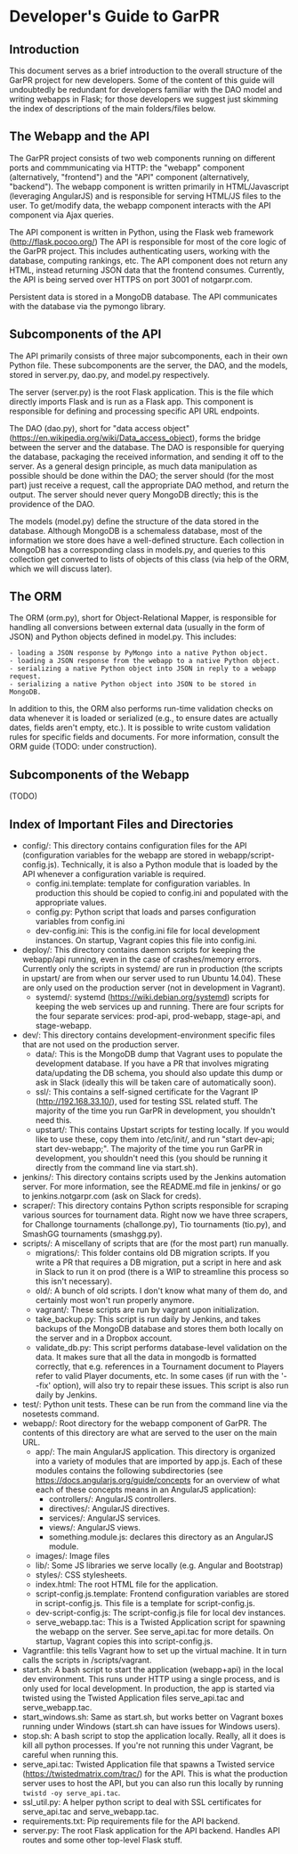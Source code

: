 Developer's Guide to GarPR
==========================

Introduction
------------

This document serves as a brief introduction to the overall structure of the
GarPR project for new developers. Some of the content of this guide will
undoubtedly be redundant for developers familiar with the DAO model and
writing webapps in Flask; for those developers we suggest just skimming the
index of descriptions of the main folders/files below.

The Webapp and the API
----------------------

The GarPR project consists of two web components running on different ports and
commmunicating via HTTP: the "webapp" component (alternatively, "frontend") and
the "API" component (alternatively, "backend"). The webapp component is written
primarily in HTML/Javascript (leveraging AngularJS) and is responsible for
serving HTML/JS files to the user. To get/modify data, the webapp component
interacts with the API component via Ajax queries.

The API component is written in Python, using the Flask web framework (http://flask.pocoo.org/)
The API is responsible for most of the core logic of the GarPR project. This
includes authenticating users, working with the database, computing rankings, etc.
The API component does not return any HTML, instead returning JSON data that the
frontend consumes. Currently, the API is being served over HTTPS on port 3001 of notgarpr.com.

Persistent data is stored in a MongoDB database. The API communicates with the database
via the pymongo library.

Subcomponents of the API
------------------------

The API primarily consists of three major subcomponents, each in their own Python file.
These subcomponents are the server, the DAO, and the models, stored in server.py,
dao.py, and model.py respectively.

The server (server.py) is the root Flask application. This is the file which directly
imports Flask and is run as a Flask app. This component is responsible for defining and
processing specific API URL endpoints.

The DAO (dao.py), short for "data access object" (https://en.wikipedia.org/wiki/Data_access_object),
forms the bridge between the server and the database. The DAO is responsible for querying
the database, packaging the received information, and sending it off to the server. As a
general design principle, as much data manipulation as possible should be done within the DAO;
the server should (for the most part) just receive a request, call the appropriate
DAO method, and return the output. The server should never query MongoDB directly;
this is the providence of the DAO.

The models (model.py) define the structure of the data stored in the database. Although
MongoDB is a schemaless database, most of the information we store does have a well-defined
structure. Each collection in MongoDB has a corresponding class in models.py, and queries to
this collection get converted to lists of objects of this class (via help of the ORM, which
we will discuss later).

The ORM
-------

The ORM (orm.py), short for Object-Relational Mapper, is responsible for handling
all conversions between external data (usually in the form of JSON) and Python objects
defined in model.py. This includes:

    - loading a JSON response by PyMongo into a native Python object.
    - loading a JSON response from the webapp to a native Python object.
    - serializing a native Python object into JSON in reply to a webapp request.
    - serializing a native Python object into JSON to be stored in MongoDB.

In addition to this, the ORM also performs run-time validation checks on data whenever
it is loaded or serialized (e.g., to ensure dates are actually dates, fields aren't empty,
etc.). It is possible to write custom validation rules for specific fields and documents.
For more information, consult the ORM guide (TODO: under construction).

Subcomponents of the Webapp
---------------------------

(TODO)

Index of Important Files and Directories
----------------------------------------

- config/: This directory contains configuration files for the API (configuration
variables for the webapp are stored in webapp/script-config.js). Technically, it is
also a Python module that is loaded by the API whenever a configuration variable is
required.
    - config.ini.template: template for configuration variables. In production this
    should be copied to config.ini and populated with the appropriate values.
    - config.py: Python script that loads and parses configuration variables from
    config.ini
    - dev-config.ini: This is the config.ini file for local development instances.
    On startup, Vagrant copies this file into config.ini.
- deploy/: This directory contains daemon scripts for keeping the webapp/api running,
even in the case of crashes/memory errors. Currently only the scripts in systemd/ are
run in production (the scripts in upstart/ are from when our server used to run Ubuntu 14.04).
These are only used on the production server (not in development in Vagrant).
    - systemd/: systemd (https://wiki.debian.org/systemd) scripts for keeping the web services
    up and running. There are four scripts for the four separate services: prod-api,
    prod-webapp, stage-api, and stage-webapp.
- dev/: This directory contains development-environment specific files that are not used
on the production server.
    - data/: This is the MongoDB dump that Vagrant uses to populate the development database.
    If you have a PR that involves migrating data/updating the DB schema, you should also update
    this dump or ask in Slack (ideally this will be taken care of automatically soon).
    - ssl/: This contains a self-signed certificate for the Vagrant IP (http://192.168.33.10/),
    used for testing SSL related stuff. The majority of the time you run GarPR in development,
    you shouldn't need this.
    - upstart/: This contains Upstart scripts for testing locally. If you would like to use these,
    copy them into /etc/init/, and run "start dev-api; start dev-webapp;". The majority of the time
    you run GarPR in development, you shouldn't need this (you should be running it directly from the
    command line via start.sh).
- jenkins/: This directory contains scripts used by the Jenkins automation server. For more
information, see the README.md file in jenkins/ or go to jenkins.notgarpr.com (ask on Slack
for creds).
- scraper/: This directory contains Python scripts responsible for scraping various sources
for tournament data. Right now we have three scrapers, for Challonge tournaments (challonge.py),
Tio tournaments (tio.py), and SmashGG tournaments (smashgg.py).
- scripts/: A miscellany of scripts that are (for the most part) run manually.
    - migrations/: This folder contains old DB migration scripts. If you write a PR that requires
    a DB migration, put a script in here and ask in Slack to run it on prod (there is a WIP
    to streamline this process so this isn't necessary).
    - old/: A bunch of old scripts. I don't know what many of them do, and certainly most
    won't run properly anymore.
    - vagrant/: These scripts are run by vagrant upon initialization.
    - take_backup.py: This script is run daily by Jenkins, and takes backups of the MongoDB
    database and stores them both locally on the server and in a Dropbox account.
    - validate_db.py: This script performs database-level validation on the data.
    It makes sure that all the data in mongodb is formatted correctly, that e.g.
    references in a Tournament document to Players refer to valid Player documents,
    etc. In some cases (if run with the '--fix' option), will also try to repair
    these issues. This script is also run daily by Jenkins.
- test/: Python unit tests. These can be run from the command line via
the nosetests command.
- webapp/: Root directory for the webapp component of GarPR. The contents of this
    directory are what are served to the user on the main URL.
    - app/: The main AngularJS application. This directory is organized into a
    variety of modules that are imported by app.js. Each of these modules contains
    the following subdirectories (see https://docs.angularjs.org/guide/concepts for
    an overview of what each of these concepts means in an AngularJS application):
        - controllers/: AngularJS controllers.
        - directives/: AngularJS directives.
        - services/: AngularJS services.
        - views/: AngularJS views.
        - something.module.js: declares this directory as an AngularJS module.
    - images/: Image files
    - lib/: Some JS libraries we serve locally (e.g. Angular and Bootstrap)
    - styles/: CSS stylesheets.
    - index.html: The root HTML file for the application.
    - script-config.js.template: Frontend configuration variables are stored in
    script-config.js. This file is a template for script-config.js.
    - dev-script-config.js: The script-config.js file for local dev instances.
    - serve_webapp.tac: This is a Twisted Application script for spawning the webapp
    on the server. See serve_api.tac for more details.
    On startup, Vagrant copies this into script-config.js.
- Vagrantfile: this tells Vagrant how to set up the virtual machine. It in turn
calls the scripts in /scripts/vagrant.
- start.sh: A bash script to start the application (webapp+api) in the local dev
environment. This runs under HTTP using a single process, and is only used for local
development. In production, the app is started via twisted using the Twisted
Application files  serve_api.tac and serve_webapp.tac.
- start_windows.sh: Same as start.sh, but works better on Vagrant boxes running
under Windows (start.sh can have issues for Windows users).
- stop.sh: A bash script to stop the application locally. Really, all it does is
kill all python processes. If you're not running this under Vagrant, be careful
when running this.
- serve_api.tac: Twisted Application file that spawns a Twisted service
(https://twistedmatrix.com/trac/) for the API. This is what the production server
uses to host the API, but you can also run this locally by running
`twistd -oy serve_api.tac`.
- ssl_util.py: A helper python script to deal with SSL certificates for serve_api.tac
and serve_webapp.tac.
- requirements.txt: Pip requirements file for the API backend.
- server.py: The root Flask application for the API backend. Handles API routes and
some other top-level Flask stuff.
